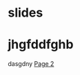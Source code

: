 # slides
<h1>jhgfddfghb</h1>
<p>dasgdny<sc
              dsafsdfa</p>
           <a href="Page2.html">Page 2 </a>
              
